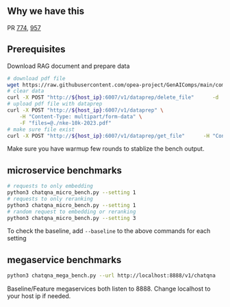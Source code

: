 

## Why we have this

PR [774](https://github.com/opea-project/GenAIComps/pull/774),
[957](https://github.com/opea-project/GenAIExamples/pull/957)

## Prerequisites


Download RAG document and prepare data
```bash
# download pdf file
wget https://raw.githubusercontent.com/opea-project/GenAIComps/main/comps/retrievers/redis/data/nke-10k-2023.pdf
# clear data
curl -X POST "http://${host_ip}:6007/v1/dataprep/delete_file"      -d '{"file_path": "all"}'      -H "Content-Type: application/json"
# upload pdf file with dataprep
curl -X POST "http://${host_ip}:6007/v1/dataprep" \
    -H "Content-Type: multipart/form-data" \
    -F "files=@./nke-10k-2023.pdf"
# make sure file exist
curl -X POST "http://${host_ip}:6007/v1/dataprep/get_file"      -H "Content-Type: application/json"
```


Make sure you have warmup few rounds to stablize the bench output.

## microservice benchmarks

```bash
# requests to only embedding
python3 chatqna_micro_bench.py --setting 1
# requests to only reranking
python3 chatqna_micro_bench.py --setting 1
# random request to embedding or reranking
python3 chatqna_micro_bench.py --setting 3
```

To check the baseline, add `--baseline` to the above commands for each setting

## megaservice benchmarks

```bash
python3 chatqna_mega_bench.py --url http://localhost:8888/v1/chatqna
```

Baseline/Feature megaservices both listen to 8888. Change localhost to your host ip if needed.